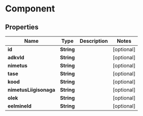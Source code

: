 # Component

## Properties
Name | Type | Description | Notes
------------ | ------------- | ------------- | -------------
**id** | **String** |  |  [optional]
**adkvId** | **String** |  |  [optional]
**nimetus** | **String** |  |  [optional]
**tase** | **String** |  |  [optional]
**kood** | **String** |  |  [optional]
**nimetusLiigisonaga** | **String** |  |  [optional]
**olek** | **String** |  |  [optional]
**eelmineId** | **String** |  |  [optional]
